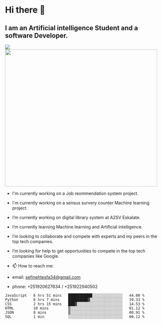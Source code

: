 # Hi there 👋
## I am an Artificial intelligence Student and a software Developer.
<img src = "https://github-readme-stats.vercel.app/api?username=sefinehtesfa34&&show_icons=true&title_color=ffffff&icon_color=bb2acf&text_color=daf7dc&bg_color=151515"/>
<img src="https://wakatime.com/share/@sefinehtesfa34/ae9674e3-b462-4438-9120-52fc3d0ffbbb.png" width ="500" height = "450"/>

- I'm currently working on a Job reommendation system project.
- I'm currently working on a sensus survery counter Machine learning project.
-  I’m currently working on digital library system at A2SV Eskalate.
-  I’m currently learning Machine learning and Artificial intelligence.
-  I’m looking to collaborate and compete with experts and my peers in the top tech companies.
-  I’m looking for help to get opportunities to compete in the top tech companies like Google.

- 📫 How to reach me: 
- email: sefinehtesfa34@gmail.com
- phone: +251920627634 / +251922940502
<!--START_SECTION:waka-->

```text
JavaScript   6 hrs 51 mins   ███████████░░░░░░░░░░░░░░   44.00 %
Python       6 hrs 7 mins    █████████▓░░░░░░░░░░░░░░░   39.33 %
CSS          2 hrs 15 mins   ███▓░░░░░░░░░░░░░░░░░░░░░   14.53 %
HTML         10 mins         ▒░░░░░░░░░░░░░░░░░░░░░░░░   01.12 %
JSON         8 mins          ▒░░░░░░░░░░░░░░░░░░░░░░░░   00.91 %
SQL          1 min           ░░░░░░░░░░░░░░░░░░░░░░░░░   00.12 %
```

<!--END_SECTION:waka-->
